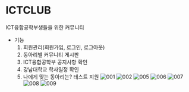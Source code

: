 # ICTCLUB

ICT융합공학부생들을 위한 커뮤니티

- 기능
  1. 회원관리(회원가입, 로그인, 로그아웃)
  2. 동아리별 커뮤니티 게시판
  3. ICT융합공학부 공지사항 확인
  4. 강남대학교 학사일정 확인
  5. 나에게 맞는 동아리는? 테스트 지원
![001](https://user-images.githubusercontent.com/59834382/222378215-9aade3a8-a8e6-4357-bed1-b9babafde869.jpg)
![002](https://user-images.githubusercontent.com/59834382/222378228-a6b177bb-99f7-4841-9a21-416f550215bc.jpg)
![005](https://user-images.githubusercontent.com/59834382/222378185-f4d459f6-7faf-41b3-b0e0-26a4939639d8.jpg)
![006](https://user-images.githubusercontent.com/59834382/222378202-ed650078-8ebd-4a2c-93d8-e5e2afc47c38.jpg)
![007](https://user-images.githubusercontent.com/59834382/222378378-b371c50b-4fbe-4e1d-b91f-0bcc715c99eb.jpg)
![008](https://user-images.githubusercontent.com/59834382/222378334-7ac0542e-e60f-42a7-939a-7d205b58c688.jpg)
![009](https://user-images.githubusercontent.com/59834382/222378362-1a30a979-c291-4acd-941f-e6707efe0ddb.jpg)

